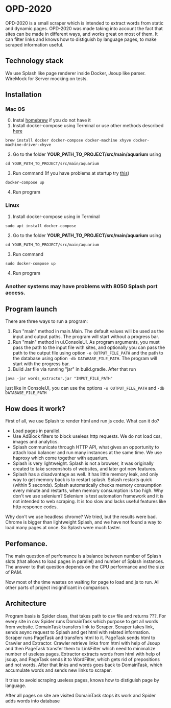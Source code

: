 # OPD-2020
OPD-2020 is a small scraper which is intended to extract words from static and dynamic pages. OPD-2020 was made taking into account the fact that sites can be made in different ways, and works great on most of them. It can filter links and knows how to distiguish by language pages, to make scraped information useful.
## Technology stack
We use Splash like page renderer inside Docker, Jsoup like parser. WireMock for Server mocking on tests.
## Installation
### Mac OS
0. Instal [homebrew](https://docs.brew.sh/Installation) if you do not have it
1. Install docker-compose using Terminal or use other methods described [here](https://pilsniak.com/how-to-install-docker-on-mac-os-using-brew/) 

```
brew install docker docker-compose docker-machine xhyve docker-machine-driver-xhyve
```
2. Go to the folder **YOUR_PATH_TO_PROJECT/src/main/aquarium** using
```
cd YOUR_PATH_TO_PROJECT/src/main/aquarium
```
3. Run command (If you have problems at startup try [this](https://github.com/docker/compose/issues/2180#issuecomment-147769429))
```
docker-compose up
```
4. Run program

### Linux 
1. Install docker-compose using in Terminal
```
sudo apt install docker-compose
```
2. Go to the folder **YOUR_PATH_TO_PROJECT/src/main/aquarium** using
```
cd YOUR_PATH_TO_PROJECT/src/main/aquarium
```
3. Run command
```
sudo docker-compose up
```
4. Run program
### Another systems may have problems with 8050 Splash port access.

## Program launch
There are three ways to run a program:
1. Run "main" method in main.Main. The default values will be used as the input and output paths. The program will start without a progress bar. 
2. Run "main" method in ui.ConsoleUI. As program arguments, you must pass the path to the input file with sites, and optionally you can pass the path to the output file using option ```-o OUTPUT_FILE_PATH``` and the path to the database using option ```-db DATABASE_FILE_PATH```. The program will start with the progress bar.
3. Build Jar file via running "jar" in build.gradle. After that run 
```
java -jar words_extractor.jar "INPUT_FILE_PATH" 
```
just like in ConsoleUI, you can use the options ```-o OUTPUT_FILE_PATH``` and ```-db DATABASE_FILE_PATH```
## How does it work?
First of all, we use Splash to render html and run js code. What can it do?

- Load pages in parallel.
- Use AdBlock filters to block useless http requests. We do not load css, images and analytics.
- Splash communicate through HTTP API, what gives an opportunity to attach load balancer and run many instances at the same time. We use haproxy which come together with aquarium.
- Splash is very lightweight. Splash is not a browser, it was originally created to take screenshots of websites, and later got new features.
- Splash has a disadvantage as well. It has little memory leak, and only way to get memory back is to restart splash. Splash restarts quick (within 5 seconds). Splash automatically checks memory consumption every minute and restarts, when memory consumption is too high.
Why don't we use selenium? Selenium is test automation framework and it is not intended to web scraping. It is too slow and lacks useful features like http responce codes.

Why don't we use headless chrome? We tried, but the results were bad. Chrome is bigger than lightweight Splash, and we have not found a way to load many pages at once. So Splash were much faster.

## Perfomance.
The main question of perfomance is a balance between number of Splash slots (that allows to load pages in parallel) and number of Splash instances. The answer to that question depends on the CPU performance and the size of RAM.

Now most of the time wastes on waiting for page to load and js to run. All other parts of project insignificant in comparison.

## Architecture
Program basis is Spider class, that takes path to csv file and returns ???. For every site in csv Spider runs DomainTask which purpose to get all words from website. DomainTask transfers link to Scraper. Scraper takes link, sends async request to Splash and get html with related information. Scraper runs PageTask and transfers html to it. PageTask sends html to Crawler and Extractor. Crawler retrieve links from html with help of Jsoup and then PageTask transfer them to LinkFilter which need to minimalize number of useless pages. Extractor extracts words from html with help of jsoup, and PageTask sends it to WordFilter, which gets rid of prepositions and not words. After that links and words goes back to DomainTask, which accumulate words and sends new links to scraper.

It tries to avoid scraping useless pages, knows how to distiguish page by language.

After all pages on site are visited DomainTask stops its work and Spider adds words into database
